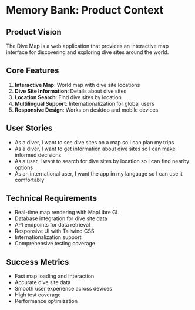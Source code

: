 # Memory Bank: Product Context

## Product Vision

The Dive Map is a web application that provides an interactive map interface for discovering and exploring dive sites around the world.

## Core Features

1. **Interactive Map**: World map with dive site locations
2. **Dive Site Information**: Details about dive sites
3. **Location Search**: Find dive sites by location
4. **Multilingual Support**: Internationalization for global users
5. **Responsive Design**: Works on desktop and mobile devices

## User Stories

- As a diver, I want to see dive sites on a map so I can plan my trips
- As a diver, I want to get information about dive sites so I can make informed decisions
- As a user, I want to search for dive sites by location so I can find nearby options
- As an international user, I want the app in my language so I can use it comfortably

## Technical Requirements

- Real-time map rendering with MapLibre GL
- Database integration for dive site data
- API endpoints for data retrieval
- Responsive UI with Tailwind CSS
- Internationalization support
- Comprehensive testing coverage

## Success Metrics

- Fast map loading and interaction
- Accurate dive site data
- Smooth user experience across devices
- High test coverage
- Performance optimization
